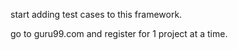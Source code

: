 start adding test cases to this framework. 

go to guru99.com and register for 1 project at a time.


